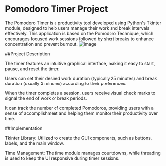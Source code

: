 # Pomodoro Timer Project

The Pomodoro Timer is a productivity tool developed using Python's Tkinter module, designed to help users manage their work and break intervals effectively. This application is based on the Pomodoro Technique, which encourages focused work sessions followed by short breaks to enhance concentration and prevent burnout.
![image](https://github.com/user-attachments/assets/d2403514-250a-4f97-81fe-c9984b42ee81)


##Project Description

The timer features an intuitive graphical interface, making it easy to start, pause, and reset the timer.

Users can set their desired work duration (typically 25 minutes) and break duration (usually 5 minutes) according to their preferences.

When the timer completes a session, users receive visual check marks to signal the end of work or break periods.

It can track the number of completed Pomodoros, providing users with a sense of accomplishment and helping them monitor their productivity over time.

##Implementation

Tkinter Library: Utilized to create the GUI components, such as buttons, labels, and the main window.

Time Management: The time module manages countdowns, while threading is used to keep the UI responsive during timer sessions.
